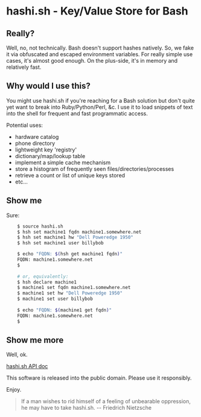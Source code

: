 hashi.sh - Key/Value Store for Bash
===================================

## Really?

Well, no, not technically. Bash doesn't support hashes natively. So, we fake it via
obfuscated and escaped environment variables. For really simple use cases, it's almost
good enough. On the plus-side, it's in memory and relatively fast.

## Why would I use this?

You might use hashi.sh if you're reaching for a Bash solution but don't quite yet want to 
break into Ruby/Python/Perl, &c. I use it to load snippets of text into the shell for frequent and
fast programmatic access.

Potential uses:

* hardware catalog
* phone directory
* lightweight key 'registry'
* dictionary/map/lookup table
* implement a simple cache mechanism
* store a histogram of frequently seen files/directories/processes
* retrieve a count or list of unique keys stored
* etc...

## Show me

Sure:

```bash
    $ source hashi.sh
    $ hsh set machine1 fqdn machine1.somewhere.net
    $ hsh set machine1 hw "Dell Poweredge 1950"
    $ hsh set machine1 user billybob

    $ echo "FQDN: $(hsh get machine1 fqdn)"
    FQDN: machine1.somewhere.net
    $
    
    # or, equivalently:
    $ hsh declare machine1
    $ machine1 set fqdn machine1.somewhere.net
    $ machine1 set hw "Dell Poweredge 1950"
    $ machine1 set user billybob
    
    $ echo "FQDN: $(machine1 get fqdn)"
    FQDN: machine1.somewhere.net
    $
```

## Show me more

Well, ok.

[hashi.sh API doc](https://github.com/erichs/hashi.sh/blob/master/apidoc.md)

This software is released into the public domain.  Please use it responsibly.

Enjoy.

> If a man wishes to rid himself of a feeling of unbearable oppression, he may have to take hashi.sh. -- Friedrich Nietzsche
